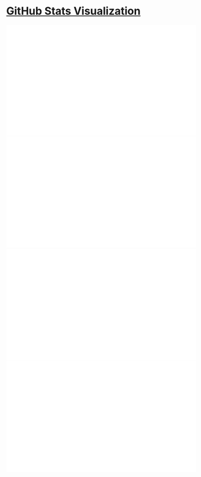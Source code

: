 # [GitHub Stats Visualization](https://github.com/jstrieb/github-stats)

<!--
https://github.community/t/support-theme-context-for-images-in-light-vs-dark-mode/147981/84
-->
<a href="https://github.com/guts117/github-stats">
<img src="https://github.com/guts117/github-stats/blob/master/generated/overview.svg#gh-dark-mode-only" />
<img src="https://github.com/guts117/github-stats/blob/master/generated/languages.svg#gh-dark-mode-only" />
<img src="https://github.com/guts117/github-stats/blob/master/generated/overview.svg#gh-light-mode-only" />
<img src="https://github.com/guts117/github-stats/blob/master/generated/languages.svg#gh-light-mode-only" />
</a>

